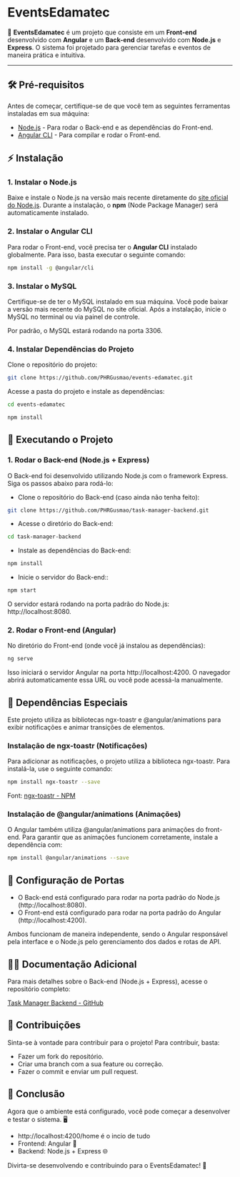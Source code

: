 # EventsEdamatec

🎉 **EventsEdamatec** é um projeto que consiste em um **Front-end** desenvolvido com **Angular** e um **Back-end** desenvolvido com **Node.js** e **Express**. O sistema foi projetado para gerenciar tarefas e eventos de maneira prática e intuitiva.

---

## 🛠️ **Pré-requisitos**

Antes de começar, certifique-se de que você tem as seguintes ferramentas instaladas em sua máquina:

- [Node.js](https://nodejs.org/) - Para rodar o Back-end e as dependências do Front-end.
- [Angular CLI](https://angular.io/cli) - Para compilar e rodar o Front-end.
  
## ⚡ **Instalação**

### 1. **Instalar o Node.js**

Baixe e instale o Node.js na versão mais recente diretamente do [site oficial do Node.js](https://nodejs.org/). Durante a instalação, o **npm** (Node Package Manager) será automaticamente instalado.

### 2. **Instalar o Angular CLI**

Para rodar o Front-end, você precisa ter o **Angular CLI** instalado globalmente. Para isso, basta executar o seguinte comando:

```bash
npm install -g @angular/cli
```
### 3. **Instalar o MySQL**
Certifique-se de ter o MySQL instalado em sua máquina. Você pode baixar a versão mais recente do MySQL no site oficial. Após a instalação, inicie o MySQL no terminal ou via painel de controle.

Por padrão, o MySQL estará rodando na porta 3306.

### 4. **Instalar Dependências do Projeto**

Clone o repositório do projeto:

```bash
git clone https://github.com/PHRGusmao/events-edamatec.git
```

Acesse a pasta do projeto e instale as dependências:
```bash
cd events-edamatec
```
```bash
npm install
```

## 🚀 **Executando o Projeto**

### 1. **Rodar o Back-end (Node.js + Express)**

O Back-end foi desenvolvido utilizando Node.js com o framework Express. Siga os passos abaixo para rodá-lo:
- Clone o repositório do Back-end (caso ainda não tenha feito):

```bash
git clone https://github.com/PHRGusmao/task-manager-backend.git
```

- Acesse o diretório do Back-end:
  
```bash
cd task-manager-backend
```

- Instale as dependências do Back-end:
  
```bash
npm install
```

- Inicie o servidor do Back-end::
  
```bash
npm start
```

O servidor estará rodando na porta padrão do Node.js: http://localhost:8080.

### 2. **Rodar o Front-end (Angular)**
No diretório do Front-end (onde você já instalou as dependências):
```bash
ng serve
```
Isso iniciará o servidor Angular na porta http://localhost:4200. O navegador abrirá automaticamente essa URL ou você pode acessá-la manualmente.

## 🔧 **Dependências Especiais**

Este projeto utiliza as bibliotecas ngx-toastr e @angular/animations para exibir notificações e animar transições de elementos.

### **Instalação de ngx-toastr (Notificações)**
Para adicionar as notificações, o projeto utiliza a biblioteca ngx-toastr. Para instalá-la, use o seguinte comando:
```bash
npm install ngx-toastr --save
```
Font: [ngx-toastr - NPM](https://www.npmjs.com/package/ngx-toastr)

### **Instalação de @angular/animations (Animações)**
O Angular também utiliza @angular/animations para animações do front-end. Para garantir que as animações funcionem corretamente, instale a dependência com:
```bash
npm install @angular/animations --save
```

## 🔄 **Configuração de Portas**

- O Back-end está configurado para rodar na porta padrão do Node.js (http://localhost:8080).
- O Front-end está configurado para rodar na porta padrão do Angular (http://localhost:4200).

Ambos funcionam de maneira independente, sendo o Angular responsável pela interface e o Node.js pelo gerenciamento dos dados e rotas de API.

## 🧑‍💻 **Documentação Adicional**

Para mais detalhes sobre o Back-end (Node.js + Express), acesse o repositório completo:

[Task Manager Backend - GitHub](https://github.com/PHRGusmao/task-manager-backend)

## 🎯 **Contribuições**

Sinta-se à vontade para contribuir para o projeto! Para contribuir, basta:

- Fazer um fork do repositório.
- Criar uma branch com a sua feature ou correção.
- Fazer o commit e enviar um pull request.

## 🎉 **Conclusão**

Agora que o ambiente está configurado, você pode começar a desenvolver e testar o sistema. 🖥️
- http://localhost:4200/home é o incio de tudo
- Frontend: Angular 🚀
- Backend: Node.js + Express 🌐

Divirta-se desenvolvendo e contribuindo para o EventsEdamatec! 🎉
